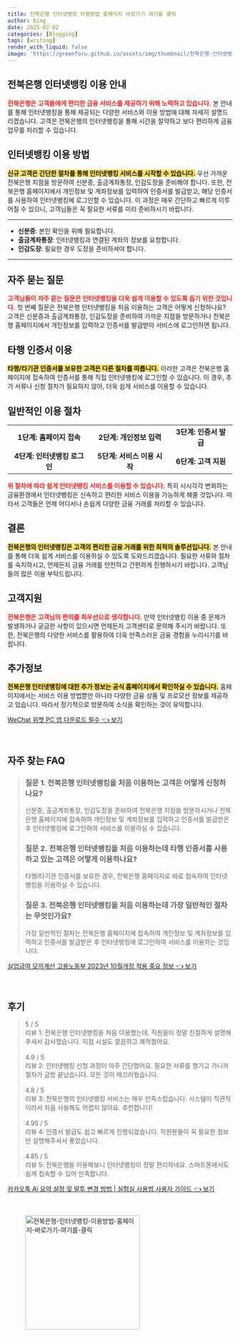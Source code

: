 ```yaml
---
title: 전북은행 인터넷뱅킹 이용방법 홈페이지 바로가기 여기를 클릭
author: bing
date: 2025-02-02
categories: [Blogging]
tags: [writing]
render_with_liquid: false
image: 'https://greenforu.github.io/assets/img/thumbnail/전북은행-인터넷뱅킹-이용방법-홈페이지-바로가기-여기를-클릭.webp'
---
```



<h2 id='전북은행_인터넷뱅킹_이용_안내'>전북은행 인터넷뱅킹 이용 안내</h2>

<p><b><span style="color: #ee2323;">전북은행은 고객들에게 편리한 금융 서비스를 제공하기 위해 노력하고 있습니다.</span></b> 본 안내를 통해 인터넷뱅킹을 통해 제공되는 다양한 서비스와 이용 방법에 대해 자세히 설명드리겠습니다. 고객은 전북은행의 인터넷뱅킹을 통해 시간을 절약하고 보다 편리하게 금융 업무를 처리할 수 있습니다.</p>

<h2 id='인터넷뱅킹_이용_방법'>인터넷뱅킹 이용 방법</h2>

<p><b><span style="background-color: #ffe066;">신규 고객은 간단한 절차를 통해 인터넷뱅킹 서비스를 시작할 수 있습니다.</span></b> 우선 가까운 전북은행 지점을 방문하여 신분증, 출금계좌통장, 인감도장을 준비해야 합니다. 또한, 전북은행 홈페이지에서 개인정보 및 계좌정보를 입력하여 인증서를 발급받고, 해당 인증서를 사용하여 인터넷뱅킹에 로그인할 수 있습니다. 이 과정은 매우 간단하고 빠르게 이루어질 수 있으니, 고객님들은 꼭 필요한 서류를 미리 준비하시기 바랍니다.</p>

<hr />

<ul>
    <li><b>신분증</b>: 본인 확인을 위해 필요합니다.</li>
    <li><b>출금계좌통장</b>: 인터넷뱅킹과 연결된 계좌의 정보를 요청합니다.</li>
    <li><b>인감도장</b>: 필요한 경우 도장을 준비하셔야 합니다.</li>
</ul>

<hr />

<h2 id='자주_묻는_질문'>자주 묻는 질문</h2>

<p><b><span style="color: #ee2323;">고객님들이 자주 묻는 질문은 인터넷뱅킹을 더욱 쉽게 이용할 수 있도록 돕기 위한 것입니다.</span></b> 첫 번째 질문은 전북은행 인터넷뱅킹을 처음 이용하는 고객은 어떻게 신청하나요? 고객은 신분증과 출금계좌통장, 인감도장을 준비하여 가까운 지점을 방문하거나 전북은행 홈페이지에서 개인정보를 입력하고 인증서를 발급받아 서비스에 로그인하면 됩니다. </p>

<h2 id='타행_인증서_이용'>타행 인증서 이용</h2>

<p><b><span style="background-color: #ffe066;">타행/타기관 인증서를 보유한 고객은 다른 절차를 따릅니다.</span></b> 이러한 고객은 전북은행 홈페이지에 접속하여 인증서를 통해 직접 인터넷뱅킹에 로그인할 수 있습니다. 이 경우, 추가 서류나 신청 절차가 필요하지 않아, 더욱 쉽게 서비스를 이용할 수 있습니다.</p>

<h2 id='일반적인_이용_절차'>일반적인 이용 절차</h2>

<table>
    <tr>
        <td style="text-align: center; height: 17px;"><b>1단계: 홈페이지 접속</b></td>
        <td style="text-align: center; height: 17px;"><b>2단계: 개인정보 입력</b></td>
        <td style="text-align: center; height: 17px;"><b>3단계: 인증서 발급</b></td>
    </tr>
    <tr>
        <td style="text-align: center; height: 17px;"><b>4단계: 인터넷뱅킹 로그인</b></td>
        <td style="text-align: center; height: 17px;"><b>5단계: 서비스 이용 시작</b></td>
        <td style="text-align: center; height: 17px;"><b>6단계: 고객 지원</b></td>
    </tr>
</table>

<p><b><span style="color: #ee2323;">위 절차에 따라 쉽게 인터넷뱅킹 서비스를 이용할 수 있습니다.</span></b> 특히 시시각각 변화하는 금융환경에서 인터넷뱅킹은 신속하고 편리한 서비스 이용을 가능하게 해줄 것입니다. 따라서 고객들은 언제 어디서나 손쉽게 다양한 금융 거래를 처리할 수 있습니다.</p>

<h2 id='결론'>결론</h2>

<p><b><span style="background-color: #ffe066;">전북은행의 인터넷뱅킹은 고객의 편리한 금융 거래를 위한 최적의 솔루션입니다.</span></b> 본 안내를 통해 더욱 쉽게 서비스를 이용하실 수 있도록 도와드리겠습니다. 필요한 서류와 절차를 숙지하시고, 언제든지 금융 거래를 안전하고 간편하게 진행하시기 바랍니다. 고객님들의 많은 이용 부탁드립니다.</p>

<h2 id='고객지원'>고객지원</h2>

<p><b><span style="color: #ee2323;">전북은행은 고객님의 편의를 최우선으로 생각합니다.</span></b> 만약 인터넷뱅킹 이용 중 문제가 발생하거나 궁금한 사항이 있으시면 언제든지 고객센터로 문의해 주시기 바랍니다. 또한, 전북은행의 다양한 서비스를 활용하여 더욱 만족스러운 금융 경험을 누리시기를 바랍니다.</p>

<h2 id='추가정보'>추가정보</h2>

<p><b><span style="background-color: #ffe066;">전북은행 인터넷뱅킹에 대한 추가 정보는 공식 홈페이지에서 확인하실 수 있습니다.</span></b> 홈페이지에서는 서비스 이용 방법뿐만 아니라 다양한 금융 상품 및 프로모션 정보를 제공하고 있습니다. 따라서 정기적으로 방문하여 소식을 확인하는 것이 유익합니다.</p>


<p><a class="click-button" title="WeChat 위챗 PC 앱 다운로드 필수" href="https://greenforu.github.io/posts/WeChat-%EC%9C%84%EC%B1%97-PC-%EC%95%B1-%EB%8B%A4%EC%9A%B4%EB%A1%9C%EB%93%9C-%ED%95%84%EC%88%98/" rel="dofollow">WeChat 위챗 PC 앱 다운로드 필수 👈 보기</a></p><br>
<h2 id='자주_찾는_FAQ'>자주 찾는 FAQ</h2>
<div itemscope="" itemtype="https://schema.org/FAQPage"> 
<blockquote> 
<div itemscope="" itemprop="mainEntity" itemtype="https://schema.org/Question"> 
<h3 itemprop="name">질문 1. 전북은행 인터넷뱅킹을 처음 이용하는 고객은 어떻게 신청하나요?</h3> 
<div itemscope="" itemprop="acceptedAnswer" itemtype="https://schema.org/Answer"> 
<span itemprop="text"> <p>신분증, 출금계좌통장, 인감도장을 준비하여 전북은행 지점을 방문하시거나 전북은행 홈페이지에 접속하여 개인정보 및 계좌정보를 입력하고 인증서를 발급받은 후 인터넷뱅킹에 로그인하여 서비스를 이용하실 수 있습니다.</p> </span> 
</div> 
</div> 

<div itemscope="" itemprop="mainEntity" itemtype="https://schema.org/Question"> 
<h3 itemprop="name">질문 2. 전북은행 인터넷뱅킹을 처음 이용하는데 타행 인증서를 사용하고 있는 고객은 어떻게 이용하나요?</h3> 
<div itemscope="" itemprop="acceptedAnswer" itemtype="https://schema.org/Answer"> 
<span itemprop="text"> <p>타행/타기관 인증서를 보유한 경우, 전북은행 홈페이지로 바로 접속하여 인터넷뱅킹을 이용하실 수 있습니다.</p> </span> 
</div> 
</div> 

<div itemscope="" itemprop="mainEntity" itemtype="https://schema.org/Question"> 
<h3 itemprop="name">질문 3. 전북은행 인터넷뱅킹을 처음 이용하는데 가장 일반적인 절차는 무엇인가요?</h3> 
<div itemscope="" itemprop="acceptedAnswer" itemtype="https://schema.org/Answer"> 
<span itemprop="text"> <p>가장 일반적인 절차는 전북은행 홈페이지에 접속하여 개인정보 및 계좌정보를 입력하고 인증서를 발급받은 후 인터넷뱅킹에 로그인하여 서비스를 이용하는 것입니다.</p> </span> 
</div> 
</div> 
</blockquote> 
</div>
<p><a class="click-button" title="실업급여 모의계산 고용노동부 2023년 10월개정 적용 중요 정보" href="https://greenforu.github.io/posts/%EC%8B%A4%EC%97%85%EA%B8%89%EC%97%AC-%EB%AA%A8%EC%9D%98%EA%B3%84%EC%82%B0-%EA%B3%A0%EC%9A%A9%EB%85%B8%EB%8F%99%EB%B6%80-2023%EB%85%84-10%EC%9B%94%EA%B0%9C%EC%A0%95-%EC%A0%81%EC%9A%A9-%EC%A4%91%EC%9A%94-%EC%A0%95%EB%B3%B4/" rel="dofollow">실업급여 모의계산 고용노동부 2023년 10월개정 적용 중요 정보 👈 보기</a></p><br>
<h2 id='후기'>후기</h2>
<div itemscope itemtype="https://schema.org/Product">
  <blockquote>
  <div itemprop="review" itemscope itemtype="https://schema.org/Review">
      <div itemprop="reviewRating" itemscope itemtype="https://schema.org/Rating"> <span itemprop="ratingValue">5</span> / <span itemprop="bestRating">5</span> </div>
      <span itemprop="reviewBody">리뷰 1: 전북은행 인터넷뱅킹을 처음 이용했는데, 직원들이 정말 친절하게 설명해주셔서 감사했습니다. 지점 시설도 깔끔하고 쾌적했어요.</span>
  </div>
  <br>
  <div itemprop="review" itemscope itemtype="https://schema.org/Review">
      <div itemprop="reviewRating" itemscope itemtype="https://schema.org/Rating"> <span itemprop="ratingValue">4.9</span> / <span itemprop="bestRating">5</span> </div>
      <span itemprop="reviewBody">리뷰 2: 인터넷뱅킹 신청 과정이 아주 간단했어요. 필요한 서류를 챙기고 가니까 절차가 금방 끝났습니다. 모든 것이 매끄러웠습니다.</span>
  </div>
  <br>
  <div itemprop="review" itemscope itemtype="https://schema.org/Review">
      <div itemprop="reviewRating" itemscope itemtype="https://schema.org/Rating"> <span itemprop="ratingValue">4.8</span> / <span itemprop="bestRating">5</span> </div>
      <span itemprop="reviewBody">리뷰 3: 전북은행의 인터넷뱅킹 서비스는 매우 만족스럽습니다. 시스템이 직관적이라서 처음 사용해도 어렵지 않아요. 추천합니다!</span>
  </div>
  <br>
  <div itemprop="review" itemscope itemtype="https://schema.org/Review">
      <div itemprop="reviewRating" itemscope itemtype="https://schema.org/Rating"> <span itemprop="ratingValue">4.95</span> / <span itemprop="bestRating">5</span> </div>
      <span itemprop="reviewBody">리뷰 4: 인증서 발급도 쉽고 빠르게 진행되었습니다. 직원분들이 꼭 필요한 정보만 설명해주셔서 좋았습니다.</span>
  </div>
  <br>
  <div itemprop="review" itemscope itemtype="https://schema.org/Review">
      <div itemprop="reviewRating" itemscope itemtype="https://schema.org/Rating"> <span itemprop="ratingValue">4.85</span> / <span itemprop="bestRating">5</span> </div>
      <span itemprop="reviewBody">리뷰 5: 전북은행을 이용해보니 인터넷뱅킹이 정말 편리하네요. 스마트폰에서도 쉽게 접속할 수 있어 만족합니다.</span>
  </div>
  </blockquote>
</div>
<p><a class="click-button" title="카카오톡 Ai 요약 설정 및 말투 변경 방법 | 실험실 사용법 사용자 가이드" href="https://greenforu.github.io/posts/%EC%B9%B4%EC%B9%B4%EC%98%A4%ED%86%A1-Ai-%EC%9A%94%EC%95%BD-%EC%84%A4%EC%A0%95-%EB%B0%8F-%EB%A7%90%ED%88%AC-%EB%B3%80%EA%B2%BD-%EB%B0%A9%EB%B2%95-%EC%8B%A4%ED%97%98%EC%8B%A4-%EC%82%AC%EC%9A%A9%EB%B2%95-%EC%82%AC%EC%9A%A9%EC%9E%90-%EA%B0%80%EC%9D%B4%EB%93%9C/" rel="dofollow">카카오톡 Ai 요약 설정 및 말투 변경 방법 | 실험실 사용법 사용자 가이드 👈 보기</a></p><br>
<figure class="image"><img src="https://greenforu.github.io/assets/img/thumbnail/전북은행-인터넷뱅킹-이용방법-홈페이지-바로가기-여기를-클릭.webp" alt="전북은행-인터넷뱅킹-이용방법-홈페이지-바로가기-여기를-클릭" width="256" height="256"></figure>